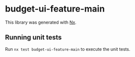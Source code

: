 # budget-ui-feature-main

This library was generated with [Nx](https://nx.dev).

## Running unit tests

Run `nx test budget-ui-feature-main` to execute the unit tests.
